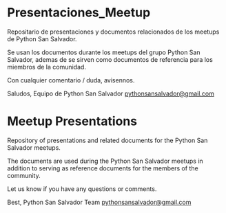 # Presentaciones_Meetup
Repositario de presentaciones y documentos relacionados de los meetups de Python San Salvador.

Se usan los documentos durante los meetups del grupo Python San Salvador, ademas de se sirven como documentos de referencia para los miembros de la comunidad.

Con cualquier comentario / duda, avisennos.

Saludos,
Equipo de Python San Salvador
pythonsansalvador@gmail.com

# Meetup Presentations
Repository of presentations and related documents for the Python San Salvador meetups.

The documents are used during the Python San Salvador meetups in addition to serving as reference documents for the members of the community.

Let us know if you have any questions or comments.

Best,
Python San Salvador Team
pythonsansalvador@gmail.com
